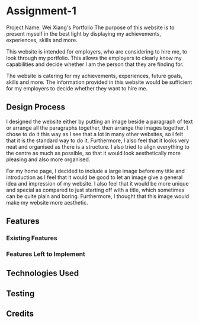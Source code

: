 # Assignment-1
Project Name: Wei Xiang's Portfolio
The purpose of this website is to present myself in the best light by displaying my achievements, 
experiences, skills and more.

This website is intended for employers, who are considering to hire me, to look through my
portfolio. This allows the employers to clearly know my capabilities and decide whether I am
the person that they are finding for.

The website is catering for my achievements, experiences, future goals, skills and more. The 
information provided in this website would be sufficient for my employers to decide whether 
they want to hire me.

## Design Process
I designed the website either by putting an image beside a paragraph of text or arrange all the  paragraphs together, then arrange the images together. I chose to do it this way as I see that a lot in many other websites, so I felt that it is the standard way to do it. Furthermore, I also feel that it looks very neat and organised as there is a structure. I also tried to align everything to the centre as much as possible, so that it would look aesthetically more pleasing and also more organised.

For my home page, I decided to include a large image before my title and introduction as I feel that it would be good to let an image give a general idea and impression of my website. I also feel that it would be more unique and special as compared to just starting off with a title, which sometimes can be quite plain and boring. Furthermore, I thought that this image would make my website more aesthetic.


## Features


### Existing Features


### Features Left to Implement


## Technologies Used


## Testing


## Credits

